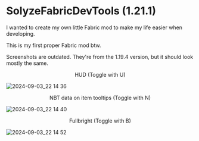 # SolyzeFabricDevTools (1.21.1)

I wanted to create my own little Fabric mod to make my life easier when developing.

This is my first proper Fabric mod btw.

Screenshots are outdated. They're from the 1.19.4 version, but it should look mostly the same.

<p align="center">HUD (Toggle with U)</p>

![2024-09-03_22 14 36](https://github.com/user-attachments/assets/5676e244-1a3d-4387-bf3b-2ddf707bb3ff)

<p align="center">NBT data on item tooltips (Toggle with N)</p>

![2024-09-03_22 14 40](https://github.com/user-attachments/assets/0a5f2cf6-2747-4cf4-aa86-0335d20978f2)

<p align="center">Fullbright (Toggle with B)</p>

![2024-09-03_22 14 52](https://github.com/user-attachments/assets/48e1aa30-c186-45c7-9d8d-29a35812a6a6)
